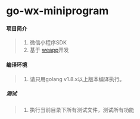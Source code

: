 # go-wx-miniprogram

#### 项目简介
> 1. 微信小程序SDK
> 1. 基于 [weapp](https://github.com/medivhzhan/weapp)开发

#### 编译环境
> 1. 请只用golang v1.8.x以上版本编译执行。

##### 测试
> 1. 执行当前目录下所有测试文件，测试所有功能  

